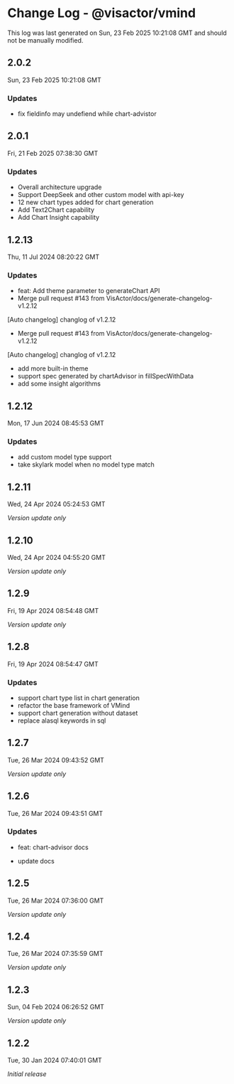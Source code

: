 # Change Log - @visactor/vmind

This log was last generated on Sun, 23 Feb 2025 10:21:08 GMT and should not be manually modified.

## 2.0.2
Sun, 23 Feb 2025 10:21:08 GMT

### Updates

- fix fieldinfo may undefiend while chart-advistor

## 2.0.1
Fri, 21 Feb 2025 07:38:30 GMT

### Updates

- Overall architecture upgrade
- Support DeepSeek and other custom model with api-key
- 12 new chart types added for chart generation
- Add Text2Chart capability
- Add Chart Insight capability

## 1.2.13
Thu, 11 Jul 2024 08:20:22 GMT

### Updates

- feat: Add theme parameter to generateChart API
- Merge pull request #143 from VisActor/docs/generate-changelog-v1.2.12

[Auto changelog] changlog of v1.2.12

- Merge pull request #143 from VisActor/docs/generate-changelog-v1.2.12

[Auto changelog] changlog of v1.2.12

- add more built-in theme
- support spec generated by chartAdvisor in fillSpecWithData
- add some insight algorithms

## 1.2.12
Mon, 17 Jun 2024 08:45:53 GMT

### Updates

- add custom model type support
- take skylark model when no model type match

## 1.2.11
Wed, 24 Apr 2024 05:24:53 GMT

_Version update only_

## 1.2.10
Wed, 24 Apr 2024 04:55:20 GMT

_Version update only_

## 1.2.9
Fri, 19 Apr 2024 08:54:48 GMT

_Version update only_

## 1.2.8
Fri, 19 Apr 2024 08:54:47 GMT

### Updates

- support chart type list in chart generation
- refactor the base framework of VMind
- support chart generation without dataset
- replace alasql keywords in sql

## 1.2.7
Tue, 26 Mar 2024 09:43:52 GMT

_Version update only_

## 1.2.6
Tue, 26 Mar 2024 09:43:51 GMT

### Updates

- feat: chart-advisor docs


- update docs

## 1.2.5
Tue, 26 Mar 2024 07:36:00 GMT

_Version update only_

## 1.2.4
Tue, 26 Mar 2024 07:35:59 GMT

_Version update only_

## 1.2.3
Sun, 04 Feb 2024 06:26:52 GMT

_Version update only_

## 1.2.2
Tue, 30 Jan 2024 07:40:01 GMT

_Initial release_

